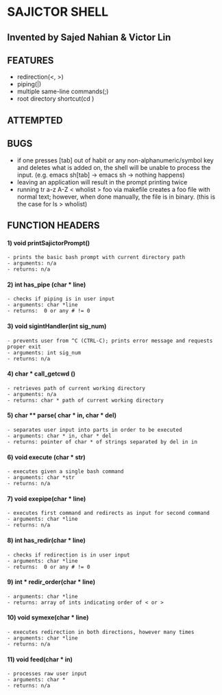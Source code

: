 # SAJICTOR SHELL
## Invented by Sajed Nahian & Victor Lin

## FEATURES
- redirection(<, >)
- piping(|)
- multiple same-line commands(;)
- root directory shortcut(cd )

## ATTEMPTED

## BUGS
- if one presses [tab] out of habit or any non-alphanumeric/symbol key and deletes what is added on, the shell will be unable to process the input. (e.g. emacs sh[tab] -> emacs sh -> nothing happens)
- leaving an application will result in the prompt printing twice
- running tr a-z A-Z < wholist > foo via makefile creates a foo file with normal text; however, when done manually, the file is in binary. (this is the case for ls > wholist)

## FUNCTION HEADERS
#### 1) void printSajictorPrompt()
	- prints the basic bash prompt with current directory path
	- arguments: n/a
	- returns: n/a

#### 2) int has_pipe (char * line)
	- checks if piping is in user input
	- arguments: char *line
	- returns:  0 or any # != 0

#### 3) void sigintHandler(int sig_num)
	- prevents user from ^C (CTRL-C); prints error message and requests proper exit
	- arguments: int sig_num
	- returns: n/a

#### 4) char * call_getcwd ()
	- retrieves path of current working directory 
	- arguments: n/a
	- returns: char * path of current working directory

#### 5) char ** parse( char * in, char * del)
	- separates user input into parts in order to be executed
	- arguments: char * in, char * del
	- returns: pointer of char * of strings separated by del in in

#### 6) void execute (char * str)
	- executes given a single bash command
	- arguments: char *str
	- returns: n/a

#### 7) void exepipe(char * line)
	- executes first command and redirects as input for second command
	- arguments: char *line
	- returns: n/a

#### 8) int has_redir(char * line)
	- checks if redirection is in user input
	- arguments: char *line
	- returns:  0 or any # != 0

#### 9) int * redir_order(char * line)
	- arguments: char *line
	- returns: array of ints indicating order of < or >

#### 10) void symexe(char * line)
	- executes redirection in both directions, however many times
	- arguments: char *line
	- returns: n/a

#### 11) void feed(char * in)
	- processes raw user input
	- arguments: char *
	- returns: n/a
